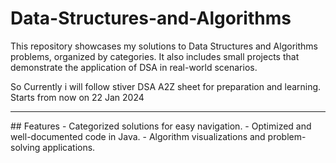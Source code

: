 # Data-Structures-and-Algorithms
This repository showcases my solutions to Data Structures and Algorithms problems, organized by categories. It also includes small projects that demonstrate the application of DSA in real-world scenarios.

So Currently i will follow stiver DSA A2Z sheet for preparation and learning.
Starts from now on 22 Jan 2024
<hr>
## Features
- Categorized solutions for easy navigation.
- Optimized and well-documented code in Java.
- Algorithm visualizations and problem-solving applications.
